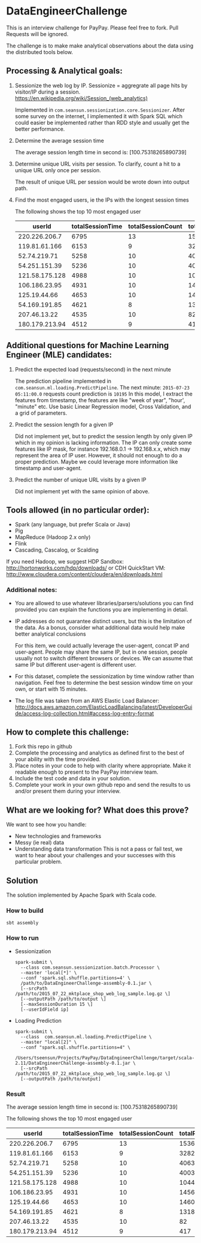 # DataEngineerChallenge

This is an interview challenge for PayPay. Please feel free to fork. Pull Requests will be ignored.

The challenge is to make make analytical observations about the data using the distributed tools below.

## Processing & Analytical goals:

1. Sessionize the web log by IP. Sessionize = aggregrate all page hits by visitor/IP during a session.
    https://en.wikipedia.org/wiki/Session_(web_analytics)

    Implemented in `com.seansun.sessionization.core.Sessionizer`.
    After some survey on the internet, I implemented it with Spark SQL which could easier be implemented rather than 
    RDD style and usually get the better performance. 
    
2. Determine the average session time

   The average session length time in second is: [100.75318265890739]

3. Determine unique URL visits per session. To clarify, count a hit to a unique URL only once per session.

   The result of unique URL per session would be wrote down into output path.

4. Find the most engaged users, ie the IPs with the longest session times

   The following shows the top 10 most engaged user
   
   userId|totalSessionTime|totalSessionCount|totalRequestCount|totalUniqueRequestCount
   ---|---|---|---|---
   220.226.206.7|6795|13|1536|880
   119.81.61.166|6153|9|32829|22937
   52.74.219.71|5258|10|40633|26217
   54.251.151.39|5236|10|4003|7
   121.58.175.128|4988|10|1044|625
   106.186.23.95|4931|10|14565|13737
   125.19.44.66|4653|10|1460|547
   54.169.191.85|4621|8|1318|0
   207.46.13.22|4535|10|82|82
   180.179.213.94|4512|9|417|407


## Additional questions for Machine Learning Engineer (MLE) candidates:
1. Predict the expected load (requests/second) in the next minute

    The prediction pipeline implemented in `com.seansun.ml.loading.PredictPipeline`.
    The next minute: `2015-07-23 05:11:00.0` requests count prediction is `10195`
    In this model, I extract the features from timestamp, the features are like "week of year", "hour', "minute" etc.
    Use basic Linear Regression model, Cross Validation, and a grid of parameters.

2. Predict the session length for a given IP

    Did not implement yet, but to predict the session length by only given IP 
    which in my opinion is lacking information. The IP can only create some features like IP mask, 
    for instance 192.168.0.1 -> 192.168.x.x, which may represent the area of IP user.
    However, it should not enough to do a proper prediction.
    Maybe we could leverage more information like timestamp and user-agent.

3. Predict the number of unique URL visits by a given IP

    Did not implement yet with the same opinion of above.

## Tools allowed (in no particular order):
- Spark (any language, but prefer Scala or Java)
- Pig
- MapReduce (Hadoop 2.x only)
- Flink
- Cascading, Cascalog, or Scalding

If you need Hadoop, we suggest 
HDP Sandbox:
http://hortonworks.com/hdp/downloads/
or 
CDH QuickStart VM:
http://www.cloudera.com/content/cloudera/en/downloads.html


### Additional notes:
- You are allowed to use whatever libraries/parsers/solutions you can find provided you can explain the functions you are implementing in detail.
- IP addresses do not guarantee distinct users, but this is the limitation of the data. As a bonus, consider what additional data would help make better analytical conclusions

    For this item, we could actually leverage the user-agent, concat IP and user-agent.
    People may share the same IP, but in one session, people usually not to switch different browsers or devices.
    We can assume that same IP but different user-agent is different user.
    
- For this dataset, complete the sessionization by time window rather than navigation. Feel free to determine the best session window time on your own, or start with 15 minutes.
- The log file was taken from an AWS Elastic Load Balancer:
http://docs.aws.amazon.com/ElasticLoadBalancing/latest/DeveloperGuide/access-log-collection.html#access-log-entry-format



## How to complete this challenge:

1. Fork this repo in github
2. Complete the processing and analytics as defined first to the best of your ability with the time provided.
3. Place notes in your code to help with clarity where appropriate. Make it readable enough to present to the PayPay interview team.
4. Include the test code and data in your solution. 
5. Complete your work in your own github repo and send the results to us and/or present them during your interview.

## What are we looking for? What does this prove?

We want to see how you handle:
- New technologies and frameworks
- Messy (ie real) data
- Understanding data transformation
This is not a pass or fail test, we want to hear about your challenges and your successes with this particular problem.


## Solution

The solution implemented by Apache Spark with Scala code.

### How to build

```shell script
sbt assembly
```

### How to run

* Sessionization

    ```shell script
    spark-submit \
      --class com.seansun.sessionization.batch.Processor \
      --master 'local[*]' \
      --conf 'spark.sql.shuffle.partitions=4' \
      /path/to/DataEngineerChallenge-assembly-0.1.jar \
      [--srcPath /path/to/2015_07_22_mktplace_shop_web_log_sample.log.gz \]
      [--outputPath /path/to/output \]
      [--maxSessionDuration 15 \]
      [--userIdField ip]
    ```

* Loading Prediction

    ```shell script
    spark-submit \
      --class  com.seansun.ml.loading.PredictPipeline \
      --master "local[2]" \
      --conf "spark.sql.shuffle.partitions=4" \
      /Users/tseensun/Projects/PayPay/DataEngineerChallenge/target/scala-2.11/DataEngineerChallenge-assembly-0.1.jar \
      [--srcPath /path/to/2015_07_22_mktplace_shop_web_log_sample.log.gz \]
      [--outputPath /path/to/output]
    ```


### Result

The average session length time in second is: [100.75318265890739]

The following shows the top 10 most engaged user

userId|totalSessionTime|totalSessionCount|totalRequestCount|totalUniqueRequestCount
---|---|---|---|---
220.226.206.7|6795|13|1536|880
119.81.61.166|6153|9|32829|22937
52.74.219.71|5258|10|40633|26217
54.251.151.39|5236|10|4003|7
121.58.175.128|4988|10|1044|625
106.186.23.95|4931|10|14565|13737
125.19.44.66|4653|10|1460|547
54.169.191.85|4621|8|1318|0
207.46.13.22|4535|10|82|82
180.179.213.94|4512|9|417|407

